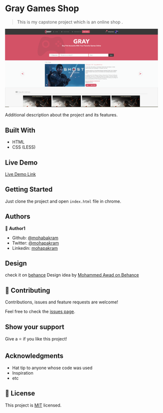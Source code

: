 # Gray Games Shop

> This is my capstone project which is an online shop .

![screenshot](./app_screenshot.png)

Additional description about the project and its features.

## Built With

- HTML
- CSS (LESS)

## Live Demo

[Live Demo Link](https://rawcdn.githack.com/mohapakram/games-store/8f4624e0fc9b5e586f806de01c4bf3e23460210b/index.html)

## Getting Started

Just clone the project and open `index.html` file in chrome.

## Authors

👤 **Author1**

- Github: [@mohabakram](https://github.com/mohabakram)
- Twitter: [@mohapakram](https://twitter.com/mohapakram)
- Linkedin: [mohapakram](https://www.linkedin.com/in/mohab-akram-667093131)

## Design 

check it on [behance](https://www.behance.net/gallery/24796463/ZATTIX)
Design idea by [Mohammed Awad on Behance](https://www.behance.net/M_Awad)

## 🤝 Contributing

Contributions, issues and feature requests are welcome!

Feel free to check the [issues page](issues/).

## Show your support

Give a ⭐️ if you like this project!

## Acknowledgments

- Hat tip to anyone whose code was used
- Inspiration
- etc

## 📝 License

This project is [MIT](lic.url) licensed.
